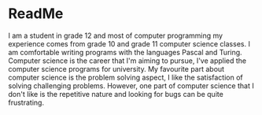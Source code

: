 # ReadMe

I am a student in grade 12 and most of computer programming my experience comes from grade 10 and grade 11 computer science classes. I am comfortable writing programs with the languages Pascal and Turing. Computer science is the career that I'm aiming to pursue, I've applied the computer science programs for university. My favourite part about computer science is the problem solving aspect, I like the satisfaction of solving challenging problems. However, one part of computer science that I don't like is the repetitive nature and looking for bugs can be quite frustrating.  
